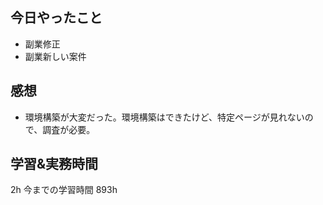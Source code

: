 ## 今日やったこと

- 副業修正
- 副業新しい案件

## 感想

- 環境構築が大変だった。環境構築はできたけど、特定ページが見れないので、調査が必要。

## 学習&実務時間

2h
今までの学習時間 893h

